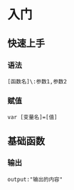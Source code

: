 # 入门

## 快速上手
### 语法
```
[函数名]\:参数1,参数2
```
### 赋值

```
var [变量名]=[值]
```

## 基础函数
### 输出
```
output:"输出的内容"
```